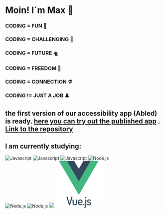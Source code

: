 # Moin! I´m Max 👋


### CODING = FUN 🌋                        
                                               
### CODING = CHALLENGING 🤺                   
                                               
### CODING = FUTURE 🛸                     
    
### CODING = FREEDOM 🐳
    
### CODING = CONNECTION ⚗️
    
### CODING != JUST A JOB ♟️

## the first version of our accessibility app (Abled) is ready.  <a href="https://abledapp.netlify.app/">here you can try out the published app</a> . <a href="https://github.com/coding-bootcamps-eu/final-project-2024-01-accessibility">Link to the repository </a>  



## I am currently studying:

<div>
  <img src="https://logowik.com/content/uploads/images/492_html5.jpg" alt="Javascript" width="150"/>
  <img src="https://logowik.com/content/uploads/images/123_css3.jpg" alt="Javascript" width="150"/>
  <img src="https://logowik.com/content/uploads/images/3799-javascript.jpg" alt="Javascript" width="150"/>
  <img src="https://logowik.com/content/uploads/images/node-js6304.logowik.com.webp" alt="Node.js" width="150"/>
  <br>
  <img src="https://www.cypress.io/images/layouts/cypress-logo.svg" alt="Node.js" width="150">
  <img src="https://pinia.vuejs.org/logo.svg" alt="Node.js" width="150">
  <img src="https://github-readme-stats.vercel.app/api/top-langs/?username=mullerow&theme=tokyonight">
<img src="vuejs-original-wordmark.svg" alt=Vue.js" width="150">
  
</div>



